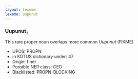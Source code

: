 ```yaml
---
layout: lexeme
lexeme: Uupunut
---
```


###  Uupunut₁

This rare proper noun overlaps more common *Uupunut* (FIXME)
* UPOS:  PROPN
* in KOTUS dictionary under:  47
* Origin:  finer
* Possible NER class:  GEO
* Blacklisted:  PROPN-BLOCKING

